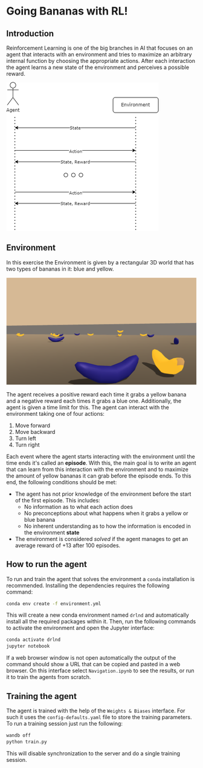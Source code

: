# Going Bananas with RL!

## Introduction

Reinforcement Learning is one of the big branches in AI that focuses on an agent that interacts 
with an environment and tries to maximize an arbitrary internal function by choosing the appropriate
actions. After each interaction the agent learns a new state of the environment and perceives a 
possible reward.

![Agent interaction diagram](img/agent-interaction.png)

## Environment

In this exercise the Environment is given by a rectangular 3D world that has two types of bananas
in it: blue and yellow. 

![Environment view](img/environment.png)

The agent receives a positive reward each time it grabs a yellow banana and a negative 
reward each times it grabs a blue one. Additionally, the agent is given a time limit for this. 
The agent can interact with the environment taking one of four actions:

1. Move forward
2. Move backward
3. Turn left
4. Turn right

Each event where the agent starts interacting with the environment until the time ends
it's called an **episode**. With this, the main goal is to write an agent that can learn
from this interaction with the environment and to maximize the amount of yellow bananas it can
grab before the episode ends. To this end, the following conditions should be met:


* The agent has not prior knowledge of the environment before the start of the first episode. This includes:
  * No information as to what each action does
  * No preconceptions about what happens when it grabs a yellow or blue banana
  * No inherent understanding as to how the information is encoded in the environment **state**
* The environment is considered *solved* if the agent manages to get an average reward of +13 after 100 episodes.

## How to run the agent

To run and train the agent that solves the environment a `conda` installation is recommended. 
Installing the dependencies requires the following command:

``` sh
conda env create -f environment.yml
```

This will create a new conda environment named `drlnd` and automatically install
all the required packages within it. Then, run the following commands to activate
the environment and open the Jupyter interface:

```sh
conda activate drlnd
jupyter notebook
```

If a web browser window is not open automatically the output of the command should show a URL
that can be copied and pasted in a web browser. On this interface
select `Navigation.ipynb` to see the results, or run it to train the agents from scratch.

## Training the agent

The agent is trained with the help of the `Weights & Biases` interface. For such it uses
the `config-defaults.yaml` file to store the training parameters. To run a training
session just run the following:

``` sh
wandb off
python train.py
```

This will disable synchronization to the server and do a single training session.
